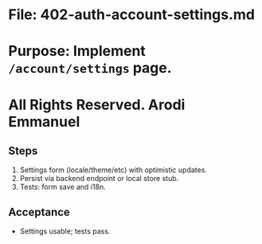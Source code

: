 # File: 402-auth-account-settings.md

# Purpose: Implement `/account/settings` page.

# All Rights Reserved. Arodi Emmanuel

## Steps

1. Settings form (locale/theme/etc) with optimistic updates.
2. Persist via backend endpoint or local store stub.
3. Tests: form save and i18n.

## Acceptance

- Settings usable; tests pass.
